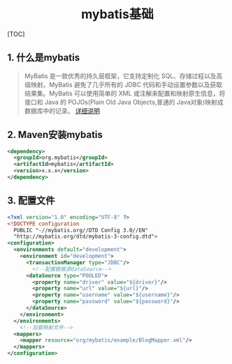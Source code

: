 <center><h1>mybatis基础</h1></center>

[TOC]

## 1. 什么是mybatis

>MyBatis 是一款优秀的持久层框架，它支持定制化 SQL、存储过程以及高级映射。MyBatis 避免了几乎所有的 JDBC 代码和手动设置参数以及获取结果集。MyBatis 可以使用简单的 XML 或注解来配置和映射原生信息，将接口和 Java 的 POJOs(Plain Old Java Objects,普通的 Java对象)映射成数据库中的记录。
[详细说明](http://www.mybatis.org/mybatis-3/zh/getting-started.html)

## 2. Maven安装mybatis

```xml
<dependency>
  <groupId>org.mybatis</groupId>
  <artifactId>mybatis</artifactId>
  <version>x.x.x</version>
</dependency>
```

## 3. 配置文件

```xml
<?xml version="1.0" encoding="UTF-8" ?>
<!DOCTYPE configuration
  PUBLIC "-//mybatis.org//DTD Config 3.0//EN"
  "http://mybatis.org/dtd/mybatis-3-config.dtd">
<configuration>
  <environments default="development">
    <environment id="development">
      <transactionManager type="JDBC"/>
        <!--配置数据源dataSource-->
      <dataSource type="POOLED">
        <property name="driver" value="${driver}"/>
        <property name="url" value="${url}"/>
        <property name="username" value="${username}"/>
        <property name="password" value="${password}"/>
      </dataSource>
    </environment>
  </environments>
    <!--加载映射文件-->
  <mappers>
    <mapper resource="org/mybatis/example/BlogMapper.xml"/>
  </mappers>
</configuration>
```

